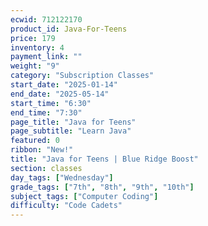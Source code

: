 ```yaml
---
ecwid: 712122170
product_id: Java-For-Teens
price: 179
inventory: 4
payment_link: ""
weight: "9"
category: "Subscription Classes"
start_date: "2025-01-14"
end_date: "2025-05-14"
start_time: "6:30"
end_time: "7:30"
page_title: "Java for Teens"
page_subtitle: "Learn Java"
featured: 0
ribbon: "New!"
title: "Java for Teens | Blue Ridge Boost"
section: classes
day_tags: ["Wednesday"]
grade_tags: ["7th", "8th", "9th", "10th"]
subject_tags: ["Computer Coding"]
difficulty: "Code Cadets"
---
```



